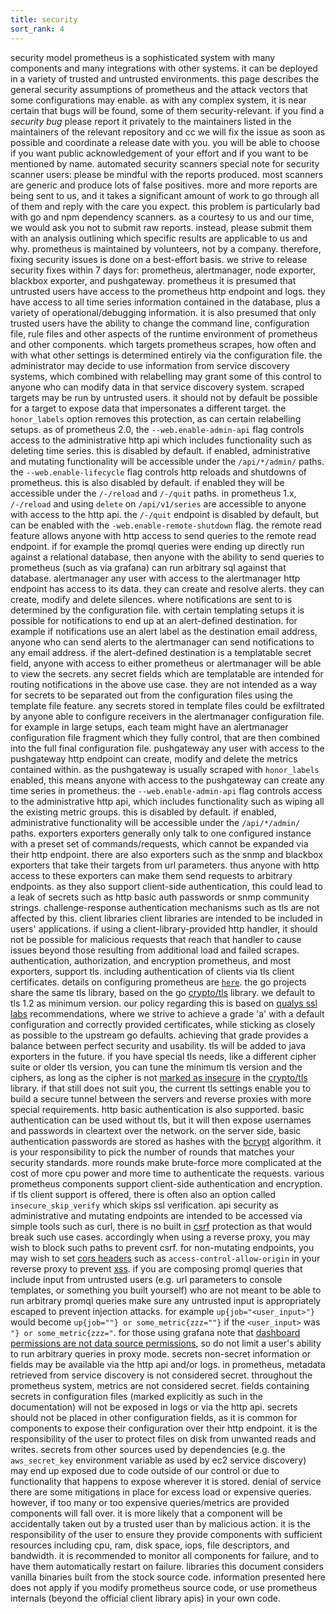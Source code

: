```yaml
---
title: security
sort_rank: 4
---
```

security model
prometheus is a sophisticated system with many components and many integrations
with other systems. it can be deployed in a variety of trusted and untrusted
environments.
this page describes the general security assumptions of prometheus and the
attack vectors that some configurations may enable.
as with any complex system, it is near certain that bugs will be found, some of
them security-relevant. if you find a _security bug_ please report it
privately to the maintainers listed in the maintainers of the relevant
repository and cc  we will fix the issue as soon
as possible and coordinate a release date with you. you will be able to choose
if you want public acknowledgement of your effort and if you want to be
mentioned by name.
automated security scanners
special note for security scanner users: please be mindful with the reports produced.
most scanners are generic and produce lots of false positives. more and more
reports are being sent to us, and it takes a significant amount of work to go
through all of them and reply with the care you expect. this problem is particularly
bad with go and npm dependency scanners.
as a courtesy to us and our time, we would ask you not to submit raw reports.
instead, please submit them with an analysis outlining which specific results
are applicable to us and why.
prometheus is maintained by volunteers, not by a company. therefore, fixing
security issues is done on a best-effort basis. we strive to release security
fixes within 7 days for: prometheus, alertmanager, node exporter,
blackbox exporter, and pushgateway.
prometheus
it is presumed that untrusted users have access to the prometheus http endpoint
and logs. they have access to all time series information contained in the
database, plus a variety of operational/debugging information.
it is also presumed that only trusted users have the ability to change the
command line, configuration file, rule files and other aspects of the runtime
environment of prometheus and other components.
which targets prometheus scrapes, how often and with what other settings is
determined entirely via the configuration file. the administrator may
decide to use information from service discovery systems, which combined with
relabelling may grant some of this control to anyone who can modify data in
that service discovery system.
scraped targets may be run by untrusted users. it should not by default be
possible for a target to expose data that impersonates a different target.  the
`honor_labels` option removes this protection, as can certain relabelling
setups.
as of prometheus 2.0, the `--web.enable-admin-api` flag controls access to the
administrative http api which includes functionality such as deleting time
series. this is disabled by default. if enabled, administrative and mutating
functionality will be accessible under the `/api/*/admin/` paths. the
`--web.enable-lifecycle` flag controls http reloads and shutdowns of
prometheus. this is also disabled by default. if enabled they will be
accessible under the `/-/reload` and `/-/quit` paths.
in prometheus 1.x, `/-/reload` and using `delete` on `/api/v1/series` are
accessible to anyone with access to the http api. the `/-/quit` endpoint is
disabled by default, but can be enabled with the `-web.enable-remote-shutdown`
flag.
the remote read feature allows anyone with http access to send queries to the
remote read endpoint. if for example the promql queries were ending up directly
run against a relational database, then anyone with the ability to send queries
to prometheus (such as via grafana) can run arbitrary sql against that
database.
alertmanager
any user with access to the alertmanager http endpoint has access to its data.
they can create and resolve alerts. they can create, modify and delete
silences.
where notifications are sent to is determined by the configuration file. with
certain templating setups it is possible for notifications to end up at an
alert-defined destination. for example if notifications use an alert label as
the destination email address, anyone who can send alerts to the alertmanager
can send notifications to any email address. if the alert-defined destination
is a templatable secret field, anyone with access to either prometheus or
alertmanager will be able to view the secrets.
any secret fields which are templatable are intended for routing notifications
in the above use case. they are not intended as a way for secrets to be
separated out from the configuration files using the template file feature. any
secrets stored in template files could be exfiltrated by anyone able to
configure receivers in the alertmanager configuration file. for example in
large setups, each team might have an alertmanager configuration file fragment
which they fully control, that are then combined into the full final
configuration file.
pushgateway
any user with access to the pushgateway http endpoint can create, modify and
delete the metrics contained within. as the pushgateway is usually scraped with
`honor_labels` enabled, this means anyone with access to the pushgateway can
create any time series in prometheus.
the `--web.enable-admin-api` flag controls access to the
administrative http api, which includes functionality such as wiping all the existing
metric groups. this is disabled by default. if enabled, administrative
functionality will be accessible under the `/api/*/admin/` paths.
exporters
exporters generally only talk to one configured instance with a preset set of
commands/requests, which cannot be expanded via their http endpoint.
there are also exporters such as the snmp and blackbox exporters that take
their targets from url parameters. thus anyone with http access to these
exporters can make them send requests to arbitrary endpoints. as they also
support client-side authentication, this could lead to a leak of secrets such
as http basic auth passwords or snmp community strings. challenge-response
authentication mechanisms such as tls are not affected by this.
client libraries
client libraries are intended to be included in users' applications.
if using a client-library-provided http handler, it should not be possible for
malicious requests that reach that handler to cause issues beyond those
resulting from additional load and failed scrapes.
authentication, authorization, and encryption
prometheus, and most exporters, support tls. including authentication of clients
via tls client certificates. details on configuring prometheus are [`here`]().
the go projects share the same tls library, based on the
go [crypto/tls]() library.
we default to tls 1.2 as minimum version. our policy regarding this is based on
[qualys ssl labs]() recommendations, where we strive to
achieve a grade 'a' with a default configuration and correctly provided
certificates, while sticking as closely as possible to the upstream go defaults.
achieving that grade provides a balance between perfect security and usability.
tls will be added to java exporters in the future.
if you have special tls needs, like a different cipher suite or older tls
version, you can tune the minimum tls version and the ciphers, as long as the
cipher is not [marked as insecure](
insecureciphersuites)
in the [crypto/tls]() library. if that still
does not suit you, the current tls settings enable you to build a secure tunnel
between the servers and reverse proxies with more special requirements.
http basic authentication is also supported. basic authentication can be
used without tls, but it will then expose usernames and passwords in cleartext
over the network.
on the server side, basic authentication passwords are stored as hashes with the
[bcrypt]() algorithm. it is your
responsibility to pick the number of rounds that matches your security
standards. more rounds make brute-force more complicated at the cost of more cpu
power and more time to authenticate the requests.
various prometheus components support client-side authentication and
encryption. if tls client support is offered, there is often also an option
called `insecure_skip_verify` which skips ssl verification.
api security
as administrative and mutating endpoints are intended to be accessed via simple
tools such as curl, there is no built in
[csrf](_request_forgery) protection as
that would break such use cases. accordingly when using a reverse proxy, you
may wish to block such paths to prevent csrf.
for non-mutating endpoints, you may wish to set [cors
headers](
http-cors-protocol) such as
`access-control-allow-origin` in your reverse proxy to prevent
[xss](_scripting).
if you are composing promql queries that include input from untrusted users
(e.g. url parameters to console templates, or something you built yourself) who
are not meant to be able to run arbitrary promql queries make sure any
untrusted input is appropriately escaped to prevent injection attacks. for
example `up{job="<user_input>"}` would become `up{job=""} or
some_metric{zzz=""}` if the `<user_input>` was `"} or some_metric{zzz="`.
for those using grafana note that [dashboard permissions are not data source
permissions](
data-source-permissions),
so do not limit a user's ability to run arbitrary queries in proxy mode.
secrets
non-secret information or fields may be available via the http api and/or logs.
in prometheus, metadata retrieved from service discovery is not considered
secret. throughout the prometheus system, metrics are not considered secret.
fields containing secrets in configuration files (marked explicitly as such in
the documentation) will not be exposed in logs or via the http api. secrets
should not be placed in other configuration fields, as it is common for
components to expose their configuration over their http endpoint. it is the
responsibility of the user to protect files on disk from unwanted reads and
writes.
secrets from other sources used by dependencies (e.g. the `aws_secret_key`
environment variable as used by ec2 service discovery) may end up exposed due to
code outside of our control or due to functionality that happens to expose
wherever it is stored.
denial of service
there are some mitigations in place for excess load or expensive queries.
however, if too many or too expensive queries/metrics are provided components
will fall over. it is more likely that a component will be accidentally taken
out by a trusted user than by malicious action.
it is the responsibility of the user to ensure they provide components with
sufficient resources including cpu, ram, disk space, iops, file descriptors,
and bandwidth.
it is recommended to monitor all components for failure, and to have them
automatically restart on failure.
libraries
this document considers vanilla binaries built from the stock source code.
information presented here does not apply if you modify prometheus source code,
or use prometheus internals (beyond the official client library apis) in your
own code.